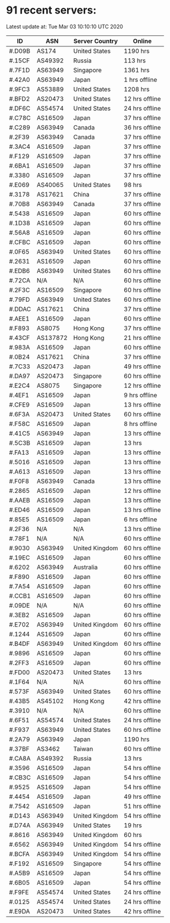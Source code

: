 # 91 recent servers:

Latest update at: Tue Mar 03 10:10:10 UTC 2020

| ID | ASN | Server Country | Online |
| -- | --- | -------------- | ------ |
| #.D09B | AS174 | United States | 1190 hrs |
| #.15CF | AS49392 | Russia | 113 hrs |
| #.7F1D | AS63949 | Singapore | 1361 hrs |
| #.42A0 | AS63949 | Japan | 1 hrs offline |
| #.9FC3 | AS53889 | United States | 1208 hrs |
| #.BFD2 | AS20473 | United States | 12 hrs offline |
| #.DF6C | AS54574 | United States | 24 hrs offline |
| #.C78C | AS16509 | Japan | 37 hrs offline |
| #.C289 | AS63949 | Canada | 36 hrs offline |
| #.2F39 | AS63949 | Canada | 37 hrs offline |
| #.3AC4 | AS16509 | Japan | 37 hrs offline |
| #.F129 | AS16509 | Japan | 37 hrs offline |
| #.6BA1 | AS16509 | Japan | 37 hrs offline |
| #.3380 | AS16509 | Japan | 37 hrs offline |
| #.E069 | AS40065 | United States | 98 hrs |
| #.3178 | AS17621 | China | 37 hrs offline |
| #.70B8 | AS63949 | Canada | 37 hrs offline |
| #.5438 | AS16509 | Japan | 60 hrs offline |
| #.1D38 | AS16509 | Japan | 60 hrs offline |
| #.56A8 | AS16509 | Japan | 60 hrs offline |
| #.CFBC | AS16509 | Japan | 60 hrs offline |
| #.0F65 | AS63949 | United States | 60 hrs offline |
| #.2631 | AS16509 | Japan | 60 hrs offline |
| #.EDB6 | AS63949 | United States | 60 hrs offline |
| #.72CA | N/A | N/A | 60 hrs offline |
| #.2F3C | AS16509 | Singapore | 60 hrs offline |
| #.79FD | AS63949 | United States | 60 hrs offline |
| #.DDAC | AS17621 | China | 37 hrs offline |
| #.AEE1 | AS16509 | Japan | 60 hrs offline |
| #.F893 | AS8075 | Hong Kong | 37 hrs offline |
| #.43CF | AS137872 | Hong Kong | 21 hrs offline |
| #.983A | AS16509 | Japan | 60 hrs offline |
| #.0B24 | AS17621 | China | 37 hrs offline |
| #.7C33 | AS20473 | Japan | 49 hrs offline |
| #.DA97 | AS20473 | Singapore | 60 hrs offline |
| #.E2C4 | AS8075 | Singapore | 12 hrs offline |
| #.4EF1 | AS16509 | Japan | 9 hrs offline |
| #.CFE9 | AS16509 | Japan | 13 hrs offline |
| #.6F3A | AS20473 | United States | 60 hrs offline |
| #.F58C | AS16509 | Japan | 8 hrs offline |
| #.41C5 | AS63949 | Japan | 13 hrs offline |
| #.5C3B | AS16509 | Japan | 13 hrs |
| #.FA13 | AS16509 | Japan | 13 hrs offline |
| #.5016 | AS16509 | Japan | 13 hrs offline |
| #.A613 | AS16509 | Japan | 13 hrs offline |
| #.F0F8 | AS63949 | Canada | 13 hrs offline |
| #.2865 | AS16509 | Japan | 12 hrs offline |
| #.AAEB | AS16509 | Japan | 13 hrs offline |
| #.ED46 | AS16509 | Japan | 13 hrs offline |
| #.85E5 | AS16509 | Japan | 6 hrs offline |
| #.2F36 | N/A | N/A | 13 hrs offline |
| #.78F1 | N/A | N/A | 60 hrs offline |
| #.9030 | AS63949 | United Kingdom | 60 hrs offline |
| #.19EC | AS16509 | Japan | 60 hrs offline |
| #.6202 | AS63949 | Australia | 60 hrs offline |
| #.F890 | AS16509 | Japan | 60 hrs offline |
| #.7A54 | AS16509 | Japan | 60 hrs offline |
| #.CCB1 | AS16509 | Japan | 60 hrs offline |
| #.09DE | N/A | N/A | 60 hrs offline |
| #.3EB2 | AS16509 | Japan | 60 hrs offline |
| #.E702 | AS63949 | United Kingdom | 60 hrs offline |
| #.1244 | AS16509 | Japan | 60 hrs offline |
| #.B4DF | AS63949 | United Kingdom | 60 hrs offline |
| #.9896 | AS16509 | Japan | 60 hrs offline |
| #.2FF3 | AS16509 | Japan | 60 hrs offline |
| #.FD00 | AS20473 | United States | 13 hrs |
| #.1F64 | N/A | N/A | 60 hrs offline |
| #.573F | AS63949 | United States | 60 hrs offline |
| #.43B5 | AS45102 | Hong Kong | 42 hrs offline |
| #.3910 | N/A | N/A | 60 hrs offline |
| #.6F51 | AS54574 | United States | 24 hrs offline |
| #.F937 | AS63949 | United States | 60 hrs offline |
| #.2A79 | AS63949 | Japan | 1190 hrs |
| #.37BF | AS3462 | Taiwan | 60 hrs offline |
| #.CA8A | AS49392 | Russia | 13 hrs |
| #.3596 | AS16509 | Japan | 54 hrs offline |
| #.CB3C | AS16509 | Japan | 54 hrs offline |
| #.9525 | AS16509 | Japan | 54 hrs offline |
| #.4454 | AS16509 | Japan | 49 hrs offline |
| #.7542 | AS16509 | Japan | 51 hrs offline |
| #.D143 | AS63949 | United Kingdom | 54 hrs offline |
| #.D74A | AS63949 | United States | 19 hrs |
| #.8616 | AS63949 | United Kingdom | 60 hrs |
| #.6562 | AS63949 | United Kingdom | 54 hrs offline |
| #.BCFA | AS63949 | United Kingdom | 54 hrs offline |
| #.F192 | AS16509 | Singapore | 54 hrs offline |
| #.A5B9 | AS16509 | Japan | 54 hrs offline |
| #.6B05 | AS16509 | Japan | 54 hrs offline |
| #.F9FE | AS54574 | United States | 24 hrs offline |
| #.0125 | AS54574 | United States | 24 hrs offline |
| #.E9DA | AS20473 | United States | 42 hrs offline |

